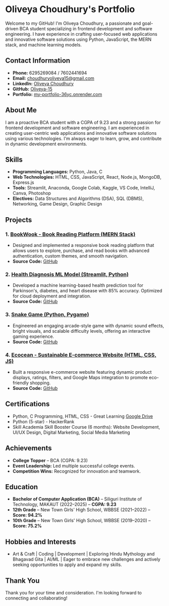 # Oliveya Choudhury's Portfolio

Welcome to my GitHub! I'm Oliveya Choudhury, a passionate and goal-driven BCA student specializing in frontend development and software engineering. I have experience in crafting user-focused web applications and innovative software solutions using Python, JavaScript, the MERN stack, and machine learning models.

## Contact Information
- **Phone:** 6295269084 / 7602441694
- **Email:** [choudhuryoliveya15@gmail.com](mailto:choudhuryoliveya15@gmail.com)
- **LinkedIn:** [Oliveya Choudhury](https://www.linkedin.com/in/oliveya-choudhury-868349270/)
- **GitHub:** [Oliveya-15](https://github.com/Oliveya-15)
- **Portfolio:** [my-portfolio-36yc.onrender.com](https://my-portfolio-36yc.onrender.com)

## About Me
I am a proactive BCA student with a CGPA of 9.23 and a strong passion for frontend development and software engineering. I am experienced in creating user-centric web applications and innovative software solutions using various technologies. I'm always eager to learn, grow, and contribute in dynamic development environments.

## Skills
- **Programming Languages:** Python, Java, C
- **Web Technologies:** HTML, CSS, JavaScript, React, Node.js, MongoDB, Express.js
- **Tools:** Streamlit, Anaconda, Google Colab, Kaggle, VS Code, IntelliJ, Canva, Photoshop
- **Electives:** Data Structures and Algorithms (DSA), SQL (DBMS), Networking, Game Design, Graphic Design

## Projects

### 1. [BookWook - Book Reading Platform (MERN Stack)](https://bookwookweb-frontend.onrender.com)
- Designed and implemented a responsive book reading platform that allows users to explore, purchase, and read books with advanced authentication, custom themes, and smooth navigation.
- **Source Code:** [GitHub](https://github.com/Oliveya-15/BookWookWeb.git)

### 2. [Health Diagnosis ML Model (Streamlit, Python)](https://healthdiagnosismodel-k6wpmkpe5tbofpydzkdjxa.streamlit.app/)
- Developed a machine learning-based health prediction tool for Parkinson's, diabetes, and heart disease with 85% accuracy. Optimized for cloud deployment and integration.
- **Source Code:** [GitHub](https://github.com/Oliveya-15/HealthDiagnosisModel.git)

### 3. [Snake Game (Python, Pygame)](https://oliveya-15.github.io/SnakeGame_Python/)
- Engineered an engaging arcade-style game with dynamic sound effects, bright visuals, and scalable difficulty levels, offering an interactive gaming experience.
- **Source Code:** [GitHub](https://github.com/Oliveya-15/SnakeGame_Python.git)

### 4. [Ecocean - Sustainable E-commerce Website (HTML, CSS, JS)](https://sustainable-ecommerce-html-css-js.netlify.app/)
- Built a responsive e-commerce website featuring dynamic product displays, ratings, filters, and Google Maps integration to promote eco-friendly shopping.
- **Source Code:** [GitHub](https://github.com/Oliveya-15/EcommerceApp.git)

## Certifications
- Python, C Programming, HTML, CSS - Great Learning [Google Drive](https://drive.google.com/drive/folders/1v2uVrYa7PrE51HBsf_40-kODyGy67WgG)
- Python (5-star) - HackerRank
- Skill Academia Skill Booster Course (6 months): Website Development, UI/UX Design, Digital Marketing, Social Media Marketing

## Achievements
- **College Topper** – BCA (CGPA: 9.23)
- **Event Leadership:** Led multiple successful college events.
- **Competition Wins:** Recognized for innovation and teamwork.

## Education
- **Bachelor of Computer Application (BCA)** – Siliguri Institute of Technology, MAKAUT (2022–2025) – **CGPA: 9.23**
- **12th Grade** – New Town Girls' High School, WBBSE (2021–2022) – **Score: 94.2%**
- **10th Grade** – New Town Girls' High School, WBBSE (2019–2020) – **Score: 75.2%**

## Hobbies and Interests
- Art & Craft | Coding | Development | Exploring Hindu Mythology and Bhagavad Gita | AI/ML | Eager to embrace new challenges and actively seeking opportunities to apply and expand my skills.

## Thank You
Thank you for your time and consideration. I'm looking forward to connecting and collaborating!
